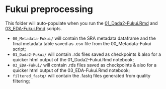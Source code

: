 # Fukui preprocessing

This folder will auto-populate when you run the [01_Dada2-Fukui.Rmd](../../../scripts/analysis-individual/Fukui-2020/01_Dada2-Fukui.Rmd) and [03_EDA-Fukui.Rmd](../../../scripts/analysis-individual/Fukui-2020/03_EDA-Fukui.Rmd) scripts.
- `00_Metadata-Fukui/` will contain the SRA metadata dataframe and the final metadata table saved as .csv file from the 00_Metadata-Fukui script;
- `01_Dada2-Fukui/` will contain .rds files saved as checkpoints & also for a quicker html output of the 01_Dada2-Fukui.Rmd notebook;
- `03_EDA-Fukui/` will contain .rds files saved as checkpoints & also for a quicker html output of the 03_EDA-Fukui.Rmd notebook;
- `filtered_fastq/` will contain the .fastq files generated from quality filtering;